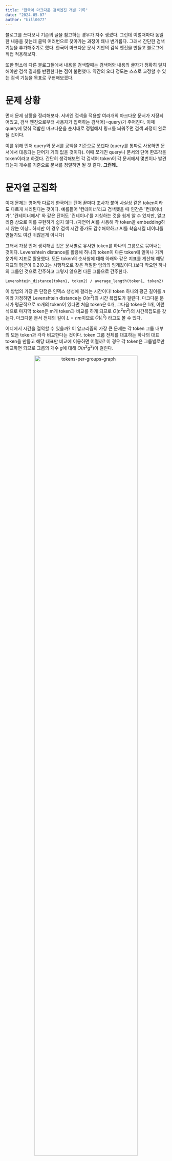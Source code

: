 ```yaml
---
title: "한국어 마크다운 검색엔진 개발 기록"
date: "2024-05-07"
author: "bill0077"
---
```


블로그를 쓰다보니 기존의 글을 참고하는 경우가 자주 생겼다. 그런데 이럴때마다 동일한 내용을 찾는데 클릭 여러번으로 찾아가는 과정이 꽤나 번거롭다. 그래서 간단한 검색기능을 추가해주기로 했다. 한국어 마크다운 문서 기반의 검색 엔진을 만들고 블로그에 직접 적용해보자.

또한 평소에 다른 블로그들에서 내용을 검색할때는 검색어와 내용의 글자가 정확히 일치해야만 검색 결과를 반환한다는 점이 불편했다. 약간의 오타 정도는 스스로 교정할 수 있는 검색 기능을 목표로 구현해보겠다.

# 문제 상황
먼저 문제 상황을 정리해보자. 서버엔 검색을 적용할 여러개의 마크다운 문서가 저장되어있고, 검색 엔진으로부터 사용자가 입력하는 검색어(=query)가 주어진다. 이때 query에 맞춰 적합한 마크다운을 순서대로 정렬해서 링크를 띄워주면 검색 과정이 완료될 것이다.

이를 위해 먼저 query와 문서를 공백을 기준으로 쪼갠다 (query를 통짜로 사용하면 문서에서 대응되는 단어가 거의 없을 것이다). 이때 쪼개진 query나 문서의 단어 한조각을 token이라고 하겠다. 간단히 생각해보면 각 검색어 token이 각 문서에서 몇번이나 발견되는지 개수를 기준으로 문서를 정렬하면 될 것 같다. **그런데..**

# 문자열 군집화
이때 문제는 영어와 다르게 한국어는 단어 끝마다 조사가 붙어 사실상 같은 token이라도 다르게 처리된다는 것이다. 예를들어 '컨테이너'라고 검색했을 때 인간은 '컨테이너가', '컨테이너에서' 와 같은 단어도 '컨테이너'를 지칭하는 것을 쉽게 알 수 있지만, 알고리즘 상으로 이를 구현하기 쉽지 않다. (자연어 AI를 사용해 각 token을 embedding하지 않는 이상.. 하지만 이 경우 검색 시간 증가도 감수해야하고 AI를 학습시킬 데이터를 만들기도 여간 귀찮은게 아니다)

그래서 가장 먼저 생각해낸 것은 문서별로 유사한 token를 하나의 그룹으로 묶어내는 것이다. Levenshtein distance를 활용해 하나의 token이 다른 token에 얼마나 가까운가의 지표로 활용했다. 모든 token의 순서쌍에 대해 아래와 같은 지표를 계산해 해당 지표의 평균이 0.2(0.2는 시행착오로 찾은 적절한 임의의 임계값이다.)보다 작으면 하나의 그룹인 것으로 간주하고 그렇지 않으면 다른 그룹으로 간주한다.
```
Levenshtein_distance(token1, token2) / average_length(token1, token2)
```

이 방법의 가장 큰 단점은 인덱스 생성에 걸리는 시간이다! token 하나의 평균 길이를 $n$이라 가정하면 Levenshtein distance는 $O(n^2)$의 시간 복잡도가 걸린다. 마크다운 문서가 평균적으로 $m$개의 token이 있다면 처음 token은 0개, 그다음 token은 1개, 이런식으로 마지막 token은 m개 token과 비교를 하게 되므로 $O(n^2m^2)$의 시간복잡도를 갖는다. 마크다운 문서 전체의 길이 $L=nm$이므로 $O(L^2)$ 라고도 볼 수 있다.

어디에서 시간을 절약할 수 있을까? 이 알고리즘의 가장 큰 문제는 각 token 그룹 내부의 모든 token과 각각 비교한다는 것이다. token 그룹 전체를 대표하는 하나의 대표 token을 만들고 해당 대표만 비교에 이용하면 어떨까? 이 경우 각 token은 그룹별로만 비교하면 되므로 그룹의 개수 $g$에 대해 $O(n^2g^2)$이 걸린다.
<center>
<img src="___MEDIA_FILE_PATH___/tokens-per-groups-graph.png" width="80%" title="tokens-per-groups-graph"/>
</center>

기존에 있던 24개의 문서들로 시험해본 결과 위의 그래프처럼 $g \simeq 0.43m$ 정도이므로 기존에 걸리던 시간 대비 0.185배이며 5.4배가량 성능 향상을 이루어낼 수 있다. 시간복잡도 자체의 향상은 아니지만 그래도 꽤나 큰 진전이다.

다음으로 대표 token을 어떻게 생성할지 구상해보자. 처음에는 LCS 알고리즘을 사용할까 했지만 이러면 점점 token이 짧아져 문제가 생길것 같았고, 전체 token 그룹을 표현하지 못하는 단점이 있다. 결론적으로 구상한 대표 token(=centroid라 하겠다)의 생성 방식은 대강 아래의 방식을 따른다.
```
centroid[i] = max(token[i] for every token in group)
```

그런데 이 방식을 택했을 때 대표를 정하는 과정에서 예상치 못한 오류가 생겨났다. 예를들어 `content`가 `context` token보다 조금 더 많이 쓰이는 경우 둘중 `content` 하나로 대표가 정해져 `context`를 검색하려 해도 검색이 제대로 안되는 상황이 일어난다. 따라서 centroid가 얼마나 정확한지를 centrality를 추가로 고려해 Levenshtein distance를 구할 때 반영해주었다. token과 centroid를 비교해서 centrality가 큰 문자가 다를 경우에는 차이가 크다고 계산하고, centrality가 작은 문자는 달라도 그 차이가 적다고 계산하는 식이다. 이런식으로 위의 문제를 대다수 해결할 수 있었다.
```
centrality[i] = count(max_char[i]) / count(token)
```

**ps** 시간 복잡도를 혁신적으로 줄이지 못한 것은 꽤나 아쉽지만, 지금은 본래의 목표에만 집중하고 성능 향상은 다음에 제대로 생각해보자.

# tokenization
앞서 token을 만들 때 단순히 공백을 기준으로 만든다고 했지만, 실제로 그렇게 적용해본 결과 여러 문제점이 있었다. 대표적으로
1. `[Backend]`의 형태처럼 특수 문자가 포함된 token이 생성 된다. 검색할때 특수문자는 대체로 포함하지 않기에(적어도 나는 그렇다) 오차가 생길 수 있다.
2. 외부 링크처럼 너무 길면서도 실제로 검색될 확률은 적은 token이 성능 저하를 일으킨다 (심지어 개수도 꽤나 많다).
3. `http/https`처럼 분리되는게 좋아보이는 token들이 하나로 취급된다.

위 문제를 해결하는 가장 간단한 방법은 모든 특수문자를 기준으로 token을 쪼개는 것이었다. 실제로 위의 문제들은 모두 해결되었고, 덤으로 index를 생성하는 시간도 기존에 비해 1.5배 가량 향상되었다 (토큰 개수가 살짝 늘어났지만 평균 토큰 길이가 짧아졌기 때문).
<center>
<img src="___MEDIA_FILE_PATH___/time-per-tokens-graph.png" width="80%" title="time-per-tokens-graph"/>
</center>

그런데 이런 경우 반대로 `react-markdown`, `ENV_PATH` 같은 하나로 있는게 좋아보이는 token 또한 여러개로 쪼개진다는 단점이 있다. 이런 경우는 오래 생각해 보았지만 일반적으로 적용가능한 방법이 딱히 없는것 같다 (각 token들을 학습하는 AI를 만들지 않는 이상..). 그래서 단순히 `-`, `_`로 이어진 token은 쪼개지 않는 것으로 처리했다.

**ps** 아쉬운 점은 이렇게 할 경우에도 여전히 `cert bot`이라는 query를 `certbot`이라는 token으로 연결짓지는 못한다는 것이다. 추후에 여러 token을 조합해서 가장 적합한 token을 검색에 활용하는 구조를 추가로 고안해봐도 좋을 것 같다.

# 한국어 유니코드 변한
추가적으로 token을 전처리하는 과정을 추가했다. 먼저 영문 token은 대소문자를 구분하지 않는것이 indexing이나 검색 결과 측면에서 더 나았기에 모두 소문자로 변환해 주었다. 또한 한국어 토큰은 각 유니코드 문자를 키보드에 입력되는 순열로 처리하였다. 예를들어 기존 유니코드를 그대로 token으로 사용하면 `컨테이너`는 `컨텡ㅣ너`와 2글자가 차이나지만, 키보드에 입력되는 순열로 보면 모두 `ㅋㅓㄴㅌㅔㅇㅣㄴㅓ`로 같기 때문에 동일하게 처리된다. 한국어는 작은 오타 하나가 전체 유니코드를 모두 바꾸는 경우가 많아 이게 오타 잡기에 더욱 효과적이라 생각한다. 

한글 유니코드는 아래와 같은 규칙을 따른다. 
```
한글코드의 값 = ((초성 * 21) + 중성) * 28 + 종성 + 0xAC00
```

이 과정의 코드는 reference의 소스(https://github.com/neotune/python-korean-handler/blob/master/korean_handler.py )를 많이 참조했고, 쌍자음이나 겹받침을 각각의 키보드 입력으로만 따로 분리해 주었다.

ex) ㄲ -> shift+ㄱ, ㄵ -> ㄴ+ㅈ

# 한영키 오타 감지
마지막으로 한영키 오타로 언어가 변환되지 않은채 발생한 오타를 감지하기 위해 검색어 token이 다른 모든 token과 유사도가 떨어질때 이를 한영키 오타로 판단하고 언어가 변환된 버전으로 token을 바꿔 다시 검색해주었다. 위에서 한국어를 유니코드에서 키보드 입력으로 변형하였기에 변환 과정 자체는 간단했다.

# 검색 적합도 함수
이제 적절한 token이 준비되었다. 각 문서별로 어떤 token이 몇개가 있는지 정리되었고, 검색어 token이 각 token과 얼마나 유사한지도 계산할 수 있다. 이때 어떤 문서를 가장 적합하다고 판별해야할까? 

1. **score = count / (0.01+distance)^2**  
가장 먼저 생각한 것은 단순히 가장 유사한 단어의 개수(=count)를 해당 단어와의 차이(=distance)의 제곱으로 나누어 주는 것이었다 (divide by 0를 회피하기 위해 0.01 더해줌). 이때 문제는 검색어와 token이 완전히 일치할 때는 상관없지만 한 글자라도 차이가 나면 token의 개수가 너무 영향이 크다는 것이다. `certbot`를 검색하려다 `cretbot`을 입력하면 유사도가 비슷한 `certbot`(차이 2)보다 token 개수가 훨씬 많은 `create`(차이 4)를 검색하는 식이다.

2. **score = log(1+count) / (0.01+distance)^2**  
그래서 count에 log(1+count)를 적용했지만 여전히 count의 영향이 너무 컸다.

3. **score =  (2 ^ (-15*distance)) * log(1+count)**  
결론적으로 distance의 중요도를 극단적으로 높이되 같은 유사도라면 count에 영향을 받는 방식으로 검색 적합도 함수를 작성했다.

**ps** 지금은 기본적인 token 개수만을 고려했지만 조금만 더 생각해보면 훨씬 나은 방법이 나을 것 같다. 이부분도 추후에 보완해보겠다.

# 결론
<center>
<img src="___MEDIA_FILE_PATH___/search-result.png" width="100%" title="result-demo"/>
</center>
`dockr 컨ㅌ이ㅓㄴ`, `docker zjsxpdlsj`라고 입력해도 모두 `docker 컨테이너`로 잘 검색되는 모습. 입력된 검색어에 맞춰 상위에는 모두 검색어인 `docker 컨테이너`와 잘 어울리는 결과가 제시되었다 (이번 글에서 컨테이너라는 단어를 너무 많이 써서 이제는 이 문서가 가장 먼저 뜰 것 같다).

위의 과정을 모두 거쳐 꽤나 만족스러운 검색 엔진을 만들어낸 것 같다. 무엇보다 평소 블로그 검색은 구글 검색처럼 자동 한영 변환이나 오타 수정이 안되는 경우가 많아서 불편하다고 생각하고 있었는데 이런 부분을 수정한 버전을 만들어낸 것이 뿌듯하다. 완성된 코드는 아래의 repo에서 볼 수 있다.

https://github.com/bill0077/kor-markdown-search-engine

TODO: 검색 적합도 함수 개선, 시간복잡도 개선, 최적 token 추론 기능 추가

# reference
wikipedia, Levenshtein distance: https://en.wikipedia.org/wiki/Levenshtein_distance

neotune, python-korean-handler: https://github.com/neotune/python-korean-handler/blob/master/korean_handler.py